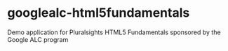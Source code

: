 # googlealc-html5fundamentals
Demo application for Pluralsights HTML5 Fundamentals sponsored by the Google ALC program
